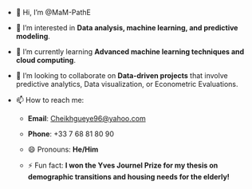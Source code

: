 - 👋 Hi, I’m @MaM-PathE
  
- 👀 I’m interested in **Data analysis, machine learning, and predictive modeling**.
  
- 🌱 I’m currently learning **Advanced machine learning techniques and cloud computing**.
  
- 💞️ I’m looking to collaborate on **Data-driven projects** that involve predictive analytics, Data visualization, or Econometric Evaluations.
  
- 📫 How to reach me:
  
  - **Email**: Cheikhgueye96@yahoo.com
 
  - **Phone**: +33 7 68 81 80 90
    
  - 😄 Pronouns: **He/Him**
  
  - ⚡ Fun fact: **I won the Yves Journel Prize for my thesis on demographic transitions and housing needs for the elderly!**



